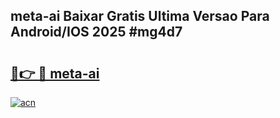 ## meta-ai Baixar Gratis Ultima Versao Para Android/IOS 2025 #mg4d7

# <h2><a href="https://ainizakaria.my?title=meta-ai&ref=20M">🔗👉 🔴 meta-ai</a></h2>

[![acn](https://github.com/user-attachments/assets/0f9c940e-d8b0-45ae-aac7-cd30a18b3e1c)](https://ainizakaria.my?title=meta-ai&ref=20M)

